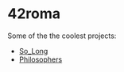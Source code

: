 # 42roma
Some of the the coolest projects:
- [So_Long](42cursus/so_long)
- [Philosophers](42cursus/philosophers)
